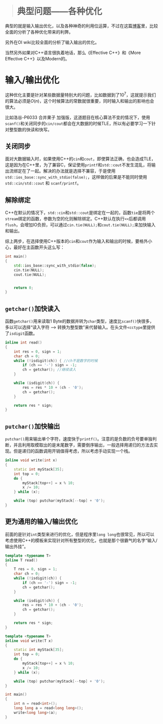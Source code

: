 > # 典型问题——各种优化

典型的就是输入输出优化，以及各种神奇的利用位运算，不过在这篇[博客](https://www.cnblogs.com/xenny/p/9410888.html)里，比较全面的分析了各种优化带来的利弊。

另外在OI wiki比较全面的分析了输入输出的优化。

当然另外如果对C++语言很执着地话，那么《Effective C++》和《More Effective C++》以及Modern的。

# 输入/输出优化

这种优化主要是针对某些数据量特别大的问题，比如数据到了$10^7$，这就提示我们的算法必须是$O(n)$，这个时候算法的常数就很重要，同时输入和输出的影响也会很大。

比如洛谷-P6033 合并果子 加强版，这道题目在核心算法不变的情况下，使用`scanf()`和关闭同步的`cin/cout`都会在大数据的时候TLE，所以有必要学习一下针对整型数的快读和快写。

## 关闭同步

面对大数据输入时，如果使用C++的`cin`和`cout`，即使算法正确，也会造成TLE，这是因为在C++里，为了兼容C，保证使用`printf`和`std::cout`不发生混乱，将输出流绑定在了一起。解决的办法就是选择不兼容，于是使用`std::ios_base::sync_with_stdio(false);`，这样做的后果是不能同时使用`std::cin/std::cout` 和 `scanf/printf`。

## 解除绑定

C++在默认的情况下，`std::cin`和`std::cout`是绑定在一起的，函数`tie`是将两个`stream`绑定的函数，参数为空的化则解除绑定。C++默认在执行`<<`后都调用`flush`，会增加IO负担，可以通过`cin.tie(NULL);`和`cout.tie(NULL);`来加快输入和输出。

综上两步，在选择使用C++版本的`cin`和`cout`作为输入和输出的时候，要格外小心，最好在主函数开头这么写：

```c++
int main()
{
	std::ios_base::sync_with_stdio(false);
	cin.tie(NULL);
	cout.tie(NULL);


	return 0;
}
```

## `getchar()`加快读入

函数`getchar()`用来读取1 Byte的数据并转为`char`类型，速度比`scanf()`快很多，多以可以选择“读入字符 —> 转换为整型数”来代替输入。在头文件`<cctype`里提供了`isdigit`函数。

```c++
inline int read()
{
	int res = 0, sign = 1;
	char ch = 0;
	while (!isdigit(ch)) { //ch不是数字的时候
		if (ch == '-') sign = -1;
		ch = getchar(); //继续读入
	}

	while (isdigit(ch)) {
		res = res * 10 + (ch - '0');
		ch = getchar();
	}

	return res * sign; 
}

```

## `putchar()`加快输出

`putchar()`用来输出单个字符，速度快于`printf()`。注意的是负数的负号要单独判断，并且利用取模取出的是末尾数字，需要倒序输出，一般选择用递归的方法去实现。但是递归的函数调用开销值得考虑，所以考虑手动实现一个栈。

```c++
inline void write(int x)
{
	static int myStack[35];
	int top = 0;
	do {
		myStack[top++] = x % 10;
		x /= 10;
	} while (x);

	while (top) putchar(myStack[--top] + '0');
}
```

## 更为通用的输入/输出优化

前面的是针对`int`类型来进行的优化，但是程序里`long long`也很常见，所以可以考虑使用C++的模板来实现针对所有整型的优化，也就是那个很霸气的名字“输入/输出外挂”。

```c++
template <typename T>
inline T read()
{
	T res = 0, sign = 1;
	char ch = 0;
	while (!isdigit(ch)) {
		if (ch == '-') sign = -1;
		ch = getchar();
	}

	while (isdigit(ch)) {
		res = res * 10 + (ch - '0');
		ch = getchar();
	}

	return res * sign;
}

template <typename T>
inline void write(T x)
{
	static int myStack[35];
	int top = 0;
	do {
		myStack[top++] = x % 10;
		x /= 10;
	} while (x);

	while (top) putchar(myStack[--top] + '0');
}

int main()
{
    int n = read<int>();
    long long a = read<long long>();
    write<long long>(a);
}
```





